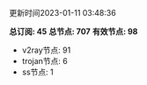 更新时间2023-01-11 03:48:36

**总订阅: 45**
**总节点: 707**
**有效节点: 98**
- v2ray节点: 91
- trojan节点: 6
- ss节点: 1
